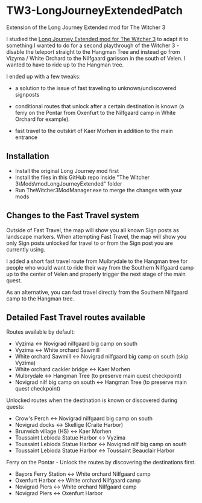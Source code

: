 # TW3-LongJourneyExtendedPatch
Extension of the Long Journey Extended mod for The Witcher 3

I studied the [Long Journey Extended mod for The Witcher 3](https://www.nexusmods.com/witcher3/mods/1630/?tab=description&BH=1) to adapt it to something I wanted to do for a second playthrough of the Witcher 3 - disable the teleport straight to the Hangman Tree and instead go from Vizyma / White Orchard to the Nilfgaard garisson in the south of Velen.  I wanted to have to ride up to the Hangman tree.

I ended up with a few tweaks:

- a solution to the issue of fast traveling to unknown/undiscovered signposts

- conditional routes that unlock after a certain destination is known (a ferry on the Pontar from Oxenfurt to the Nilfgaard camp in White Orchard for example).

- fast travel to the outskirt of Kaer Morhen in addition to the main entrance 

## Installation

- Install the original Long Journey mod first
- Install the files in this GitHub repo inside "The Witcher 3\Mods\modLongJourneyExtended\" folder
- Run TheWitcher3ModManager.exe to merge the changes with your mods

## Changes to the Fast Travel system

Outside of Fast Travel, the map will show you all known Sign posts as landscape markers.
When attempting Fast Travel, the map will show you only Sign posts unlocked for travel to or from the Sign post you are currently using.

I added a short fast travel route from Mulbrydale to the Hangman tree for people who would want to ride their way from the Southern Nilfgaard camp up to the center of Velen and properly trigger the next stage of the main quest. 

As an alternative, you can fast travel directly from the Southern Nilfgaard camp to the Hangman tree.

## Detailed Fast Travel routes available

Routes available by default:

- Vyzima <-> Novigrad nilfgaard big camp on south
- Vyzima <-> White orchard Sawmill
- White orchard Sawmill <-> Novigrad nilfgaard big camp on south (skip Vyzima)
- White orchard cackler bridge <-> Kaer Morhen
- Mulbrydale <-> Hangman Tree (to preserve main quest checkpoint)
- Novigrad nilf big camp on south <-> Hangman Tree (to preserve main quest checkpoint)

Unlocked routes when the destination is known or discovered during quests:

- Crow's Perch <-> Novigrad nilfgaard big camp on south
- Novigrad docks <-> Skellige (Craite Harbor)
- Brunwich village (HS) <-> Kaer Morhen
- Toussaint Lebioda Statue Harbor <-> Vyzima 
- Toussaint Lebioda Statue Harbor <-> Novigrad nilf big camp on south
- Toussaint Lebioda Statue Harbor <-> Toussaint Beauclair Harbor

Ferry on the Pontar - Unlock the routes by discovering the destinations first.

- Bayors Ferry Station <-> White orchard Nilfgaard camp
- Oxenfurt Harbor <-> White orchard Nilfgaard camp
- Novigrad Piers <-> White orchard Nilfgaard camp
- Novigrad Piers <-> Oxenfurt Harbor
